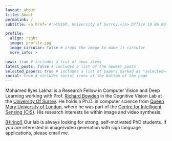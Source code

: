 ```yaml
---
layout: about
title: About
permalink: /
subtitle: <a href='#'>CVSSP, University of Surrey.</a> Office 10 BA 00.

profile:
  align: right
  image: profile.jpg
  image_circular: false # crops the image to make it circular
  more_info: >

news: true # includes a list of news items
latest_posts: false # includes a list of the newest posts
selected_papers: true # includes a list of papers marked as "selected={true}"
social: true # includes social icons at the bottom of the page
---
```


Mohamed Ilyes Lakhal is a Research Fellow in Computer Vision and Deep Learning working with Prof. [Richard Bowden](https://scholar.google.co.uk/citations?user=mvvgDvcAAAAJ&hl=en) in the Cognitive Vision Lab at the [University Of Surrey](https://www.surrey.ac.uk). He holds a Ph.D. in computer science from [Queen Mary University of London](https://www.qmul.ac.uk), where he was part of the [Centre for Intelligent Sensing (CIS)](https://cis.eecs.qmul.ac.uk). His research interests lie within image and video synthesis.


[[Hiring!]]() Our lab is always looking for strong, self-motivated PhD students. If you are interested in image/video generation with sign language applications, please email me.